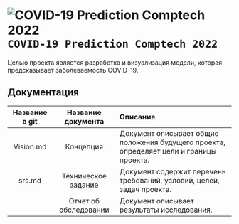 # ![COVID-19 Prediction Comptech 2022](https://via.placeholder.com/15/889eff/000000?text=+) `COVID-19 Prediction Comptech 2022`
Целью проекта является разработка и визуализация модели, которая предсказывает заболеваемость COVID-19. 
## Документация

| **Название в git**  | **Название документа**  | **Описание** |
|:-------------: |:---------------:| :-------------|
| Vision.md     | Концепция | Документ описывает общие положения будущего проекта, определяет цели и границы проекта.    |
| srs.md      | Техническое задание        |     Документ содержит перечень требований, условий, целей, задач проекта.   |
|  | Отчет об обследовании        |  Документ описывает результаты исследования.|
